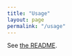 ```yaml
---
title: "Usage"
layout: page
permalink: "/usage"
---
```


See [the README](https://github.com/how-is/how_is#how-is-your-repo).

<meta http-equiv="refresh" content="0;URL='https://github.com/how-is/how_is#how-is-your-repo'">
